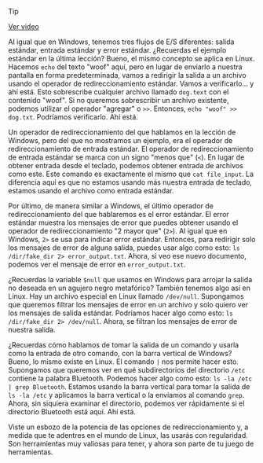 > [!TIP]  
> [Ver video](https://youtu.be/F1jZaNM4U7k)

Al igual que en Windows, tenemos tres flujos de E/S diferentes: salida estándar, entrada estándar y error estándar. ¿Recuerdas el ejemplo estándar en la última lección? Bueno, el mismo concepto se aplica en Linux. Hacemos `echo` del texto "woof" aquí, pero en lugar de enviarlo a nuestra pantalla en forma predeterminada, vamos a redirigir la salida a un archivo usando el operador de redireccionamiento estándar. Vamos a verificarlo... y ahí está. Esto sobrescribe cualquier archivo llamado `dog.text` con el contenido "woof". Si no queremos sobrescribir un archivo existente, podemos utilizar el operador "agregar" o `>>`. Entonces, `echo "woof" >> dog.txt`. Podríamos verificarlo. Ahí está.

Un operador de redireccionamiento del que hablamos en la lección de Windows, pero del que no mostramos un ejemplo, era el operador de redireccionamiento de entrada estándar. El operador de redireccionamiento de entrada estándar se marca con un signo "menos que" (`<`). En lugar de obtener entrada desde el teclado, podemos obtener entrada de archivos como este. Este comando es exactamente el mismo que `cat file_input`. La diferencia aquí es que no estamos usando más nuestra entrada de teclado, estamos usando el archivo como entrada estándar.

Por último, de manera similar a Windows, el último operador de redireccionamiento del que hablaremos es el error estándar. El error estándar muestra los mensajes de error que puedes obtener usando el operador de redireccionamiento "2 mayor que" (`2>`). Al igual que en Windows, `2>` se usa para indicar error estándar. Entonces, para redirigir solo los mensajes de error de alguna salida, puedes usar algo como esto: `ls /dir/fake_dir 2> error_output.txt`. Ahora, si veo ese nuevo documento, podemos ver el mensaje de error en `error_output.txt`.

¿Recuerdas la variable `$null` que usamos en Windows para arrojar la salida no deseada en un agujero negro metafórico? También tenemos algo así en Linux. Hay un archivo especial en Linux llamado `/dev/null`. Supongamos que queremos filtrar los mensajes de error en un archivo y solo quiero ver los mensajes de salida estándar. Podríamos hacer algo como esto: `ls /dir/fake_dir 2> /dev/null`. Ahora, se filtran los mensajes de error de nuestra salida.

¿Recuerdas cómo hablamos de tomar la salida de un comando y usarla como la entrada de otro comando, con la barra vertical de Windows? Bueno, lo mismo existe en Linux. El comando `|` nos permite hacer esto. Supongamos que queremos ver en qué subdirectorios del directorio `/etc` contiene la palabra Bluetooth. Podemos hacer algo como esto: `ls -la /etc | grep Bluetooth`. Estamos usando la barra vertical para tomar la salida de `ls -la /etc` y aplicamos la barra vertical o la enviamos al comando `grep`. Ahora, sin siquiera examinar el directorio, podemos ver rápidamente si el directorio Bluetooth está aquí. Ahí está.

Viste un esbozo de la potencia de las opciones de redireccionamiento y, a medida que te adentres en el mundo de Linux, las usarás con regularidad. Son herramientas muy valiosas para tener, y ahora son parte de tu juego de herramientas.
